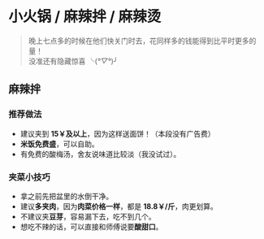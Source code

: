 # 小火锅 / 麻辣拌 / 麻辣烫

> 晚上七点多的时候在他们快关门时去，花同样多的钱能得到比平时更多的量！  
> 没准还有隐藏惊喜 ╰(*°▽°*)╯

## 麻辣拌

### 推荐做法

- 建议夹到 **15￥及以上**，因为这样送面饼！（本段没有广告费）
- **米饭免费盛**，可以自助。
- 有免费的酸梅汤，舍友说味道比较淡（我没试过）。

### 夹菜小技巧

- 拿之前先把盆里的水倒干净。
- 建议**多夹肉**，因为**肉菜价格一样**，都是 **18.8￥/斤**，肉更划算。
- 不建议夹**豆芽**，容易漏下去，吃不到几个。
- 想吃不辣的话，可以直接和师傅说要**酸甜口**。